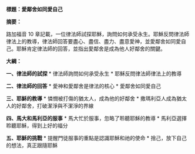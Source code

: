 **標題：愛鄰舍如同愛自己**

**摘要：**

路加福音 10 章記載，一位律法師試探耶穌，詢問如何承受永生。耶穌反問律法師律法上的教導，律法師回答要盡心、盡信、盡力、盡意愛神，並愛鄰舍如同愛自己。耶穌肯定律法師的回答，並指出愛鄰舍是成為他人好鄰舍的關鍵。

**大綱：**

**一、律法師的試探**
    * 律法師詢問如何承受永生
    * 耶穌反問律法師律法上的教導

**二、律法師的回答**
    * 愛神和愛鄰舍是律法的核心
    * 愛鄰舍如同愛自己

**三、耶穌的教導**
    * 憐憫被打傷的猶太人，成為他的好鄰舍
    * 撒瑪利亞人成為猶太人的好鄰舍，打破潔淨與不潔淨的界線

**四、馬大和馬利亞的服事**
    * 馬大忙於服事，忽略了聆聽耶穌的教導
    * 馬利亞選擇聆聽耶穌，得到上好的福分

**五、耶穌的挑戰**
    * 提醒門徒服事的重點是認識耶穌和祂的使命
    * 捨己，放下自己的想法，真正跟隨耶穌